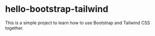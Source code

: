 # hello-bootstrap-tailwind

This is a simple project to learn how to use Bootstrap and Tailwind CSS together.
